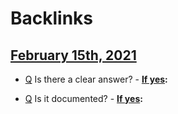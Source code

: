 
# Backlinks
## [February 15th, 2021](<February 15th, 2021.md>)
- [Q](<Q.md>) Is there a clear answer?
                    - **[If yes](<If yes.md>):**

- [Q](<Q.md>) Is it documented?
                    - **[If yes](<If yes.md>):**

